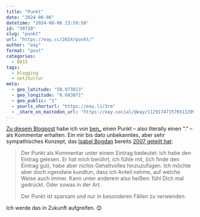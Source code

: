 ```yaml
---
title: "Punkt"
date: "2024-08-06"
datetime: "2024-08-06 23:59:58"
id: "39730"
slug: "punkt"
url: "https://eay.cc/2024/punkt/"
author: "eay"
format: "post"
categories:
  - 0815
tags:
  - blogging
  - netzkultur
meta:
  - geo_latitude: "50.973813"
  - geo_longitude: "6.683071"
  - geo_public: "1"
  - yourls_shorturl: "https://eay.li/3rm"
  - _share_on_mastodon_url: "https://eay.social/@eay/112917471576511399"
---
```


[Zu diesem Blogpost](https://eay.cc/2024/weil-leben-herausfordernd-fuer-uns-alle-ist/) habe ich von [ben\_](https://anmutunddemut.de) einen Punkt – also literally einen "." – als Kommentar erhalten. Ein mir bis dato unbekanntes, aber sehr sympathisches Konzept, das [Isabel Bogdan](https://isabelbogdan.de/) bereits [2007 geteilt hat](https://xrays.antville.org/stories/1640854/):

> Der Punkt als Kommentar unter einem Eintrag bedeutet: ich habe den Eintrag gelesen. Er hat mich berührt, ich fühle mit, (ich finde den Eintrag gut), habe aber nichts Gehaltvolles hinzuzufügen. Ich möchte aber doch irgendwie kundtun, dass ich Anteil nehme, auf welche Weise auch immer. Kann unter anderem also heißen: fühl Dich mal gedrückt. Oder sowas in der Art.
> 
> Der Punkt ist sparsam und nur in besonderen Fällen zu verwenden.

Ich werde das in Zukunft aufgreifen. 😊
